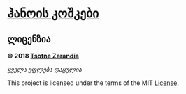 # [ჰანოის კოშკები](https://tsotnezarandia.github.io/Hanoi)

## ლიცენზია

**&copy; 2018 [Tsotne Zarandia](https://github.com/tsotnezarandia)**

*ყველა უფლება დაცულია*

This project is licensed under the terms of the MIT [License][license].

[//]: # (LINKS)
[license]: LICENSE

